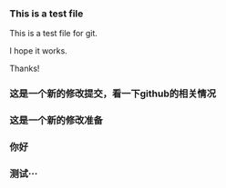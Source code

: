 ### This is a test file

This is a test file for git.

I hope it works.

Thanks!

### 这是一个新的修改提交，看一下github的相关情况
### 这是一个新的修改准备
### 你好
### 测试···
